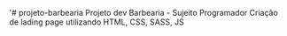 '# projeto-barbearia
Projeto dev Barbearia - Sujeito Programador
Criação de lading page utilizando HTML, CSS, SASS, JS
